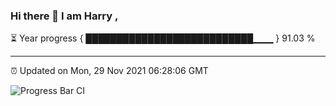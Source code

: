### Hi there 👋 I am Harry , 

⏳ Year progress { ███████████████████████████▁▁▁ } 91.03 %

---

⏰ Updated on Mon, 29 Nov 2021 06:28:06 GMT

![Progress Bar CI](https://github.com/duykhang68/duykhang68/workflows/Progress%20Bar%20CI/badge.svg)
